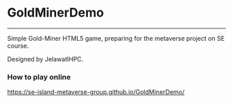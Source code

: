 # GoldMinerDemo

--------

Simple Gold-Miner HTML5 game, preparing for the metaverse project on SE course.

Designed by JelawatIHPC.

### How to play online

https://se-island-metaverse-group.github.io/GoldMinerDemo/
